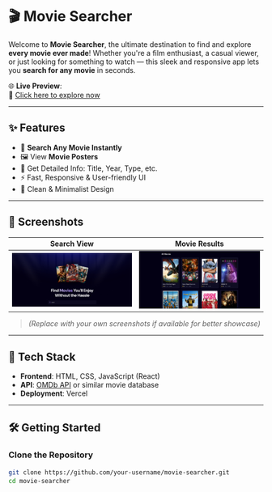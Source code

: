 # 🎬 Movie Searcher

Welcome to **Movie Searcher**, the ultimate destination to find and explore **every movie ever made**! Whether you're a film enthusiast, a casual viewer, or just looking for something to watch — this sleek and responsive app lets you **search for any movie** in seconds.

🌐 **Live Preview**:  
🔗 [Click here to explore now](https://movies-searcher-one.vercel.app/)

---

## ✨ Features

- 🔎 **Search Any Movie Instantly**
- 🖼️ View **Movie Posters**
- 📝 Get Detailed Info: Title, Year, Type, etc.
- ⚡ Fast, Responsive & User-friendly UI
- 🌙 Clean & Minimalist Design

---

## 📸 Screenshots

| Search View | Movie Results |
|-------------|----------------|
| ![Search](./src/assets/image.png) | ![Results](./src/assets/image2.png) |

> *(Replace with your own screenshots if available for better showcase)*

---

## 🚀 Tech Stack

- **Frontend**: HTML, CSS, JavaScript (React)
- **API**: [OMDb API](http://www.omdbapi.com/) or similar movie database
- **Deployment**: Vercel

---

## 🛠️ Getting Started

### Clone the Repository

```bash
git clone https://github.com/your-username/movie-searcher.git
cd movie-searcher
